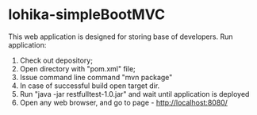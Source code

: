 # lohika-simpleBootMVC

This web application is designed for storing base of developers.
Run application:
  1. Check out depository;
  2. Open directory with "pom.xml" file;
  3. Issue command line command "mvn package"
  4. In case of successful build open target dir.
  5. Run "java -jar restfulltest-1.0.jar" and wait until application is deployed
  6. Open any web browser, and go to page - <a href="http://localhost:8080/" target="_blank">http://localhost:8080/</a>
